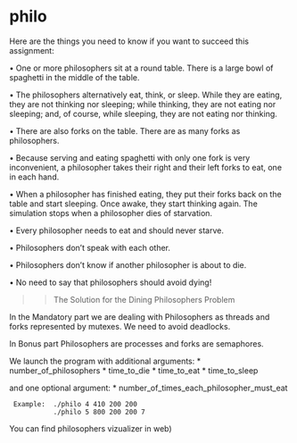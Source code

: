# philo

Here are the things you need to know if you want to succeed this assignment:

• One or more philosophers sit at a round table.
There is a large bowl of spaghetti in the middle of the table.

• The philosophers alternatively eat, think, or sleep.
While they are eating, they are not thinking nor sleeping; while thinking, they are not eating nor sleeping; 
and, of course, while sleeping, they are not eating nor thinking.

• There are also forks on the table. There are as many forks as philosophers.

• Because serving and eating spaghetti with only one fork is very inconvenient, a 
philosopher takes their right and their left forks to eat, one in each hand.

• When a philosopher has finished eating, they put their forks back on the table and start sleeping. 
Once awake, they start thinking again. The simulation stops when a philosopher dies of starvation.

• Every philosopher needs to eat and should never starve.

• Philosophers don’t speak with each other.

• Philosophers don’t know if another philosopher is about to die.

• No need to say that philosophers should avoid dying!

>> The Solution for the Dining Philosophers Problem

In the Mandatory part we are dealing with Philosophers as threads and forks represented by mutexes. 
We need to avoid deadlocks.

In Bonus part Philosophers are processes and forks are semaphores.

We launch the program with additional arguments:
      * number_of_philosophers 
      * time_to_die
      * time_to_eat
      * time_to_sleep
      
and one optional argument:
      * number_of_times_each_philosopher_must_eat
      
     Example:  ./philo 4 410 200 200  
               ./philo 5 800 200 200 7
          
You can find philosophers vizualizer in web)
